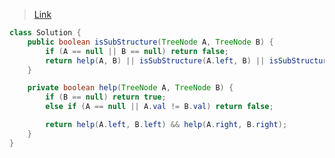 > [Link](https://leetcode-cn.com/problems/shu-de-zi-jie-gou-lcof/)

```java
class Solution {
    public boolean isSubStructure(TreeNode A, TreeNode B) {
        if (A == null || B == null) return false;
        return help(A, B) || isSubStructure(A.left, B) || isSubStructure(A.right, B);
    }

    private boolean help(TreeNode A, TreeNode B) {
        if (B == null) return true;
        else if (A == null || A.val != B.val) return false;

        return help(A.left, B.left) && help(A.right, B.right);
    }
}
```